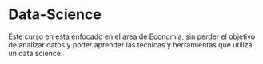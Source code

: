 # Data-Science
 
 Este curso en esta enfocado en el area de Economía, sin perder el objetivo de analizar datos y poder aprender las tecnicas y herramientas que utiliza un data science. 
